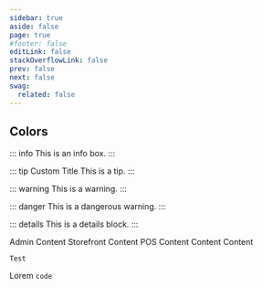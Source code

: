 ```yaml
---
sidebar: true
aside: false
page: true
#footer: false
editLink: false
stackOverflowLink: false
prev: false
next: false
swag:
  related: false
---
```


<script setup>
import SwagLine from "../../components/home/SwagLine.vue";
import SwagExposed from "../../components/home/SwagExposed.vue";
import SwagResources from "../../components/home/SwagResources.vue";
import LearnMore from "../../components/banner/LearnMore.vue";
import Cutdown from "../../components/banner/Cutdown.vue";
import Contribute from "../../components/banner/Contribute.vue";
</script>

## Colors

::: info
This is an info box.
:::

::: tip Custom Title
This is a tip.
:::

::: warning
This is a warning.
:::

::: danger
This is a dangerous warning.
:::

::: details
This is a details block.
:::

<LearnMore
    title="Accessibility made simple"
    copy="Everything you need to know to eliminate barriers for your users and meet new regulatory requirements."
    btnlabel="Learn more"
    page="/foundations/accessibility"
/>

<Cutdown
    eyebrow="Related course"
    title="Accessibility commitment"
    btnlabel="Watch lesson"
    videoURL="/foundations/accessibility"
/>

<Contribute
title="Be part of Meteor"
copy="We believe in Open-Source software – we listen to our Community and build Meteor in collaboration with merchants. The best and brightest ideas come from you. If you wish to contribute to the Meteor Design System, please read our contributing guidelines for a smooth start."
btn="true"
page="/foundations/contibutions"
/>

<Tabs>
  <Tab title="Administration">
    Admin Content
  </Tab>
  <Tab title="Storefront">
    Storefront Content
  </Tab>
  <Tab title="POS Kit">
    POS Content
  </Tab>
  <Tab title="Extension Kit">
    Content
  </Tab>
  <Tab title="Brand Kit">
    Content
  </Tab>
</Tabs>

<code>Test</code>

<p>Lorem <code>code</code></p>